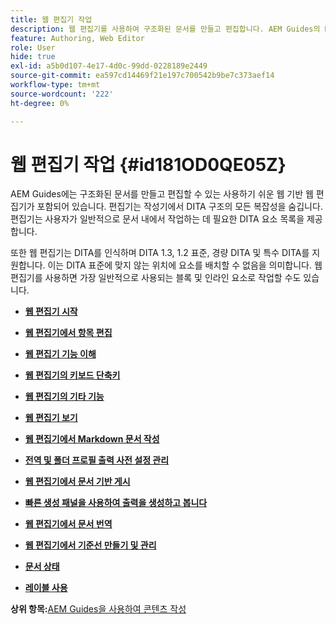 ```yaml
---
title: 웹 편집기 작업
description: 웹 편집기를 사용하여 구조화된 문서를 만들고 편집합니다. AEM Guides의 DITA 표준에 따라 웹 편집기로 작업하는 방법을 알아봅니다.
feature: Authoring, Web Editor
role: User
hide: true
exl-id: a5b0d107-4e17-4d0c-99dd-0228189e2449
source-git-commit: ea597cd14469f21e197c700542b9be7c373aef14
workflow-type: tm+mt
source-wordcount: '222'
ht-degree: 0%

---
```


# 웹 편집기 작업 {#id181OD0QE05Z}

AEM Guides에는 구조화된 문서를 만들고 편집할 수 있는 사용하기 쉬운 웹 기반 웹 편집기가 포함되어 있습니다. 편집기는 작성기에서 DITA 구조의 모든 복잡성을 숨깁니다. 편집기는 사용자가 일반적으로 문서 내에서 작업하는 데 필요한 DITA 요소 목록을 제공합니다.

또한 웹 편집기는 DITA를 인식하며 DITA 1.3, 1.2 표준, 경량 DITA 및 특수 DITA를 지원합니다. 이는 DITA 표준에 맞지 않는 위치에 요소를 배치할 수 없음을 의미합니다. 웹 편집기를 사용하면 가장 일반적으로 사용되는 블록 및 인라인 요소로 작업할 수도 있습니다.

- **[웹 편집기 시작](web-editor-launch-editor.md)**

- **[웹 편집기에서 항목 편집](web-editor-edit-topics.md)**

- **[웹 편집기 기능 이해](web-editor-features.md)**

- **[웹 편집기의 키보드 단축키](web-editor-keyboard-shortcuts.md)**

- **[웹 편집기의 기타 기능](web-editor-other-features.md)**

- **[웹 편집기 보기](web-editor-views.md)**

- **[웹 편집기에서 Markdown 문서 작성](web-editor-markdown-topic.md)**

- **[전역 및 폴더 프로필 출력 사전 설정 관리](web-editor-manage-output-presets.md)**

- **[웹 편집기에서 문서 기반 게시](web-editor-article-publishing.md)**

- **[빠른 생성 패널을 사용하여 출력을 생성하고 봅니다](web-editor-quick-generate-panel.md)**

- **[웹 편집기에서 문서 번역](translate-documents-web-editor.md)**

- **[웹 편집기에서 기준선 만들기 및 관리](web-editor-baseline.md)**

- **[문서 상태](web-editor-document-states.md)**

- **[레이블 사용](web-editor-use-label.md)**


**상위 항목:**&#x200B;[ AEM Guides을 사용하여 콘텐츠 작성](authoring-content-xml-doc.md)
